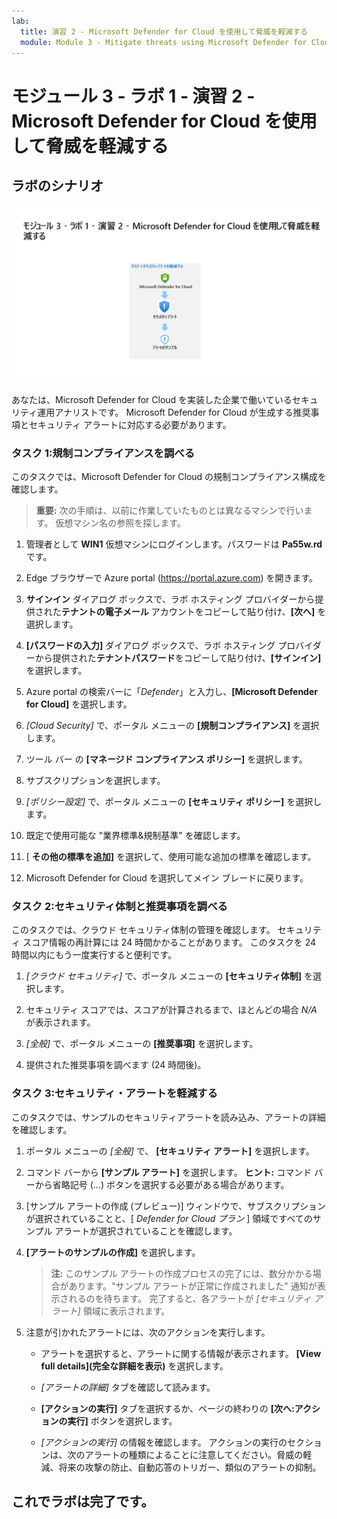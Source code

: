 ```yaml
---
lab:
  title: 演習 2 ‐ Microsoft Defender for Cloud を使用して脅威を軽減する
  module: Module 3 - Mitigate threats using Microsoft Defender for Cloud
---
```


# <a name="module-3---lab-1---exercise-2---mitigate-threats-using-microsoft-defender-for-cloud"></a>モジュール 3 ‐ ラボ 1 ‐ 演習 2 ‐ Microsoft Defender for Cloud を使用して脅威を軽減する

## <a name="lab-scenario"></a>ラボのシナリオ

![ラボの概要。](../Media/SC-200-Lab_Diagrams_Mod3_L1_Ex2.png)

あなたは、Microsoft Defender for Cloud を実装した企業で働いているセキュリティ運用アナリストです。 Microsoft Defender for Cloud が生成する推奨事項とセキュリティ アラートに対応する必要があります。


### <a name="task-1-explore-regulatory-compliance"></a>タスク 1:規制コンプライアンスを調べる

このタスクでは、Microsoft Defender for Cloud の規制コンプライアンス構成を確認します。 

>**重要:** 次の手順は、以前に作業していたものとは異なるマシンで行います。 仮想マシン名の参照を探します。

1. 管理者として **WIN1** 仮想マシンにログインします。パスワードは **Pa55w.rd** です。  

1. Edge ブラウザーで Azure portal (https://portal.azure.com) を開きます。

1. **サインイン** ダイアログ ボックスで、ラボ ホスティング プロバイダーから提供された**テナントの電子メール** アカウントをコピーして貼り付け、**[次へ]** を選択します。

1. **[パスワードの入力]** ダイアログ ボックスで、ラボ ホスティング プロバイダーから提供された**テナントパスワード**をコピーして貼り付け、**[サインイン]** を選択します。

1. Azure portal の検索バーに「*Defender*」と入力し、**[Microsoft Defender for Cloud]** を選択します。

1. *[Cloud Security]* で、ポータル メニューの **[規制コンプライアンス]** を選択します。

1. ツール バー の **[マネージド コンプライアンス ポリシー]** を選択します。

1. サブスクリプションを選択します。

1. *[ポリシー設定]* で、ポータル メニューの **[セキュリティ ポリシー]** を選択します。

1. 既定で使用可能な "業界標準&規制基準" を確認します。

1. [ **その他の標準を追加]** を選択して、使用可能な追加の標準を確認します。

1. Microsoft Defender for Cloud を選択してメイン ブレードに戻ります。


### <a name="task-2-explore-security-posture-and-recommendations"></a>タスク 2:セキュリティ体制と推奨事項を調べる

このタスクでは、クラウド セキュリティ体制の管理を確認します。  セキュリティ スコア情報の再計算には 24 時間かかることがあります。  このタスクを 24 時間以内にもう一度実行すると便利です。

1. *[クラウド セキュリティ]* で、ポータル メニューの **[セキュリティ体制]** を選択します。

1. セキュリティ スコアでは、スコアが計算されるまで、ほとんどの場合 *N/A* が表示されます。

1. *[全般]* で、ポータル メニューの **[推奨事項]** を選択します。

1. 提供された推奨事項を調べます (24 時間後)。


### <a name="task-3-mitigate-security-alerts"></a>タスク 3:セキュリティ・アラートを軽減する

このタスクでは、サンプルのセキュリティアラートを読み込み、アラートの詳細を確認します。


1. ポータル メニューの *[全般]* で、 **[セキュリティ アラート]** を選択します。

1. コマンド バーから **[サンプル アラート]** を選択します。 **ヒント:** コマンド バーから省略記号 (...) ボタンを選択する必要がある場合があります。

1. [サンプル アラートの作成 (プレビュー)] ウィンドウで、サブスクリプションが選択されていることと、[ *Defender for Cloud プラン* ] 領域ですべてのサンプル アラートが選択されていることを確認します。

1. **[アラートのサンプルの作成]** を選択します。  

    >**注:**  このサンプル アラートの作成プロセスの完了には、数分かかる場合があります。"サンプル アラートが正常に作成されました" 通知が表示されるのを待ちます。 完了すると、各アラートが *[セキュリティ アラート]* 領域に表示されます。

1. 注意が引かれたアラートには、次のアクションを実行します。

    - アラートを選択すると、アラートに関する情報が表示されます。 **[View full details]\(完全な詳細を表示\)** を選択します。

    - *[アラートの詳細]* タブを確認して読みます。

    - **[アクションの実行]** タブを選択するか、ページの終わりの **[次へ:アクションの実行]** ボタンを選択します。

    - *[アクションの実行]* の情報を確認します。 アクションの実行のセクションは、次のアラートの種類によることに注意してください。脅威の軽減、将来の攻撃の防止、自動応答のトリガー、類似のアラートの抑制。

## <a name="you-have-completed-the-lab"></a>これでラボは完了です。

